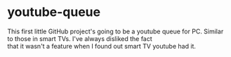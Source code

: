 # youtube-queue

This first little GitHub project's going to be a youtube queue for PC. Similar to those in smart TVs. I've always disliked the fact <br />
that it wasn't a feature when I found out smart TV youtube had it.
